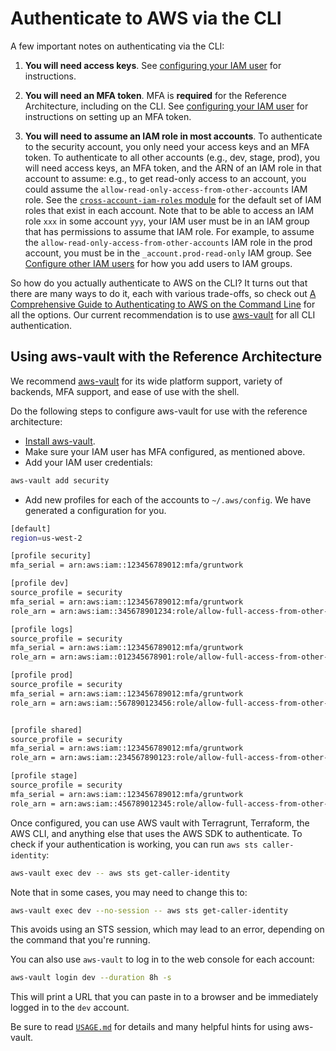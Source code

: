 # Authenticate to AWS via the CLI

A few important notes on authenticating via the CLI:

1. **You will need access keys**. See [configuring your IAM user](setting-up-initial-access#configure-your-iam-user) for instructions.

1. **You will need an MFA token**. MFA is **required** for the Reference Architecture, including on the CLI. See
   [configuring your IAM user](setting-up-initial-access#configure-your-iam-user) for instructions on setting up an MFA token.

1. **You will need to assume an IAM role in most accounts**. To authenticate to the security account, you only need
   your access keys and an MFA token. To authenticate to all other accounts (e.g., dev, stage, prod), you will need
   access keys, an MFA token, and the ARN of an IAM role in that account to assume: e.g., to get read-only access to an
   account, you could assume the `allow-read-only-access-from-other-accounts` IAM role. See the
   [`cross-account-iam-roles` module](https://github.com/gruntwork-io/terraform-aws-security/tree/master/modules/cross-account-iam-roles#iam-roles-intended-for-human-users)
   for the default set of IAM roles that exist in each account. Note that to be able to access an IAM role `xxx` in
   some account `yyy`, your IAM user must be in an IAM group that has permissions to assume that IAM role. For example,
   to assume the `allow-read-only-access-from-other-accounts` IAM role in the prod account, you must be in the
   `_account.prod-read-only` IAM group. See [Configure other IAM users](setting-up-initial-access#configure-other-iam-users) for how you add
   users to IAM groups.

So how do you actually authenticate to AWS on the CLI? It turns out that there are many ways to do it, each with various
trade-offs, so check out [A Comprehensive Guide to Authenticating to AWS on
the Command Line](https://blog.gruntwork.io/a-comprehensive-guide-to-authenticating-to-aws-on-the-command-line-63656a686799)
for all the options. Our current recommendation is to use [aws-vault](https://github.com/99designs/aws-vault) for all CLI authentication.

## Using aws-vault with the Reference Architecture

We recommend [aws-vault](https://github.com/99designs/aws-vault) for its wide platform support, variety of backends, MFA support, and ease of use with the shell.

Do the following steps to configure aws-vault for use with the reference architecture:

- [Install aws-vault](https://github.com/99designs/aws-vault#installing).
- Make sure your IAM user has MFA configured, as mentioned above.
- Add your IAM user credentials:

```bash
aws-vault add security
```

- Add new profiles for each of the accounts to `~/.aws/config`. We have generated a configuration for you.

```bash
[default]
region=us-west-2

[profile security]
mfa_serial = arn:aws:iam::123456789012:mfa/gruntwork

[profile dev]
source_profile = security
mfa_serial = arn:aws:iam::123456789012:mfa/gruntwork
role_arn = arn:aws:iam::345678901234:role/allow-full-access-from-other-accounts

[profile logs]
source_profile = security
mfa_serial = arn:aws:iam::123456789012:mfa/gruntwork
role_arn = arn:aws:iam::012345678901:role/allow-full-access-from-other-accounts

[profile prod]
source_profile = security
mfa_serial = arn:aws:iam::123456789012:mfa/gruntwork
role_arn = arn:aws:iam::567890123456:role/allow-full-access-from-other-accounts


[profile shared]
source_profile = security
mfa_serial = arn:aws:iam::123456789012:mfa/gruntwork
role_arn = arn:aws:iam::234567890123:role/allow-full-access-from-other-accounts

[profile stage]
source_profile = security
mfa_serial = arn:aws:iam::123456789012:mfa/gruntwork
role_arn = arn:aws:iam::456789012345:role/allow-full-access-from-other-accounts

```

Once configured, you can use AWS vault with Terragrunt, Terraform, the AWS CLI, and anything else that uses the AWS SDK to authenticate. To check if your authentication is working, you can run `aws sts caller-identity`:

```bash
aws-vault exec dev -- aws sts get-caller-identity
```

Note that in some cases, you may need to change this to:

```bash
aws-vault exec dev --no-session -- aws sts get-caller-identity
```

This avoids using an STS session, which may lead to an error, depending on the command that you're running.

You can also use `aws-vault` to log in to the web console for each account:

```bash
aws-vault login dev --duration 8h -s
```

This will print a URL that you can paste in to a browser and be immediately logged in to the `dev` account.

Be sure to read [`USAGE.md`](https://github.com/99designs/aws-vault/blob/master/USAGE.md) for details and many helpful hints for using aws-vault.


<!-- ##DOCS-SOURCER-START
{
  "sourcePlugin": "local-copier",
  "hash": "18111d9a15431ff8db544e24d26c278d"
}
##DOCS-SOURCER-END -->

